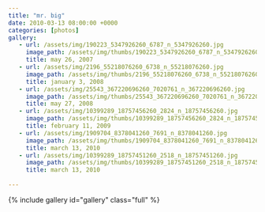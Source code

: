 ```yaml
---
title: "mr. big"
date: 2010-03-13 08:00:00 +0000
categories: [photos]
gallery:
   - url: /assets/img/190223_5347926260_6787_n_5347926260.jpg
     image_path: /assets/img/thumbs/190223_5347926260_6787_n_5347926260.png
     title: may 26, 2007
   - url: /assets/img/2196_55218076260_6738_n_55218076260.jpg
     image_path: /assets/img/thumbs/2196_55218076260_6738_n_55218076260.png
     title: january 3, 2008
   - url: /assets/img/25543_367220696260_7020761_n_367220696260.jpg
     image_path: /assets/img/thumbs/25543_367220696260_7020761_n_367220696260.png
     title: may 27, 2008
   - url: /assets/img/10399289_18757456260_2824_n_18757456260.jpg
     image_path: /assets/img/thumbs/10399289_18757456260_2824_n_18757456260.png
     title: february 11, 2009
   - url: /assets/img/1909704_8378041260_7691_n_8378041260.jpg
     image_path: /assets/img/thumbs/1909704_8378041260_7691_n_8378041260.png
     title: march 13, 2010
   - url: /assets/img/10399289_18757451260_2518_n_18757451260.jpg
     image_path: /assets/img/thumbs/10399289_18757451260_2518_n_18757451260.png
     title: march 13, 2010
   
---
```

{% include gallery id="gallery" class="full" %}